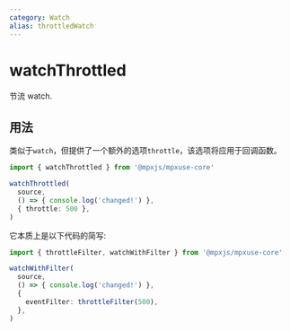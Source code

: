 ```yaml
---
category: Watch
alias: throttledWatch
---
```


# watchThrottled

节流 watch.

## 用法

类似于`watch`，但提供了一个额外的选项`throttle`，该选项将应用于回调函数。

```ts
import { watchThrottled } from '@mpxjs/mpxuse-core'

watchThrottled(
  source,
  () => { console.log('changed!') },
  { throttle: 500 },
)
```

它本质上是以下代码的简写:

```ts
import { throttleFilter, watchWithFilter } from '@mpxjs/mpxuse-core'

watchWithFilter(
  source,
  () => { console.log('changed!') },
  {
    eventFilter: throttleFilter(500),
  },
)
```
